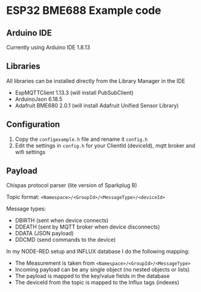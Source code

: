 # ESP32 BME688 Example code
## Arduino IDE

Currently using Arduino IDE 1.8.13
## Libraries

All libraries can be installed directly from the Library Manager in the IDE
* EspMQTTClient 1.13.3 (will install PubSubClient)
* ArduinoJson 6.18.5
* Adafruit BME680 2.0.1 (will install Adafruit Unified Sensor Library)

## Configuration
1. Copy the `configexample.h` file and rename it `config.h`
1. Edit the settings in `config.h` for your ClientId (deviceId), mqtt broker and wifi settings

## Payload
Chispas protocol parser (lite version of Sparkplug B)

Topic format: `<Namespace>/<GroupId>/<MessageType>/<deviceId>`

Message types:
* DBIRTH (sent when device connects)
* DDEATH (sent by MQTT broker when device disconnects)
* DDATA (JSON payload)
* DDCMD (send commands to the device)

In my NODE-RED setup and INFLUX database I do the following mapping:
* The Measurement is taken from `<Namespace>/<GroupId>/<MessageType>`
* Incoming payload can be any single object (no nested objects or lists)
* The payload is mapped to the key/value fields in the database
* The deviceId from the topic is mapped to the Influx tags (indexes)